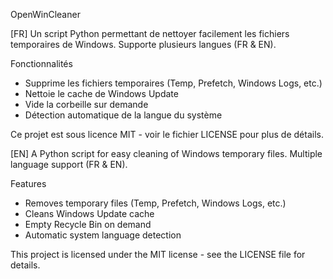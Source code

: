 OpenWinCleaner

[FR]
Un script Python permettant de nettoyer facilement les fichiers temporaires de Windows. Supporte plusieurs langues (FR & EN).  

 Fonctionnalités  
- Supprime les fichiers temporaires (Temp, Prefetch, Windows Logs, etc.)  
- Nettoie le cache de Windows Update  
- Vide la corbeille sur demande  
- Détection automatique de la langue du système 

 Ce projet est sous licence MIT - voir le fichier LICENSE pour plus de détails.


[EN]
A Python script for easy cleaning of Windows temporary files. Multiple language support (FR & EN).  

 Features  
- Removes temporary files (Temp, Prefetch, Windows Logs, etc.)  
- Cleans Windows Update cache  
- Empty Recycle Bin on demand  
- Automatic system language detection 

 This project is licensed under the MIT license - see the LICENSE file for details.

